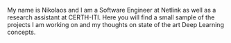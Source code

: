 My name is Nikolaos and I am a Software Engineer at Netlink as well as a research assistant at CERTH-ITI. Here you will find a small sample of the projects I am working on and my thoughts on state of the art Deep Learning concepts. 
